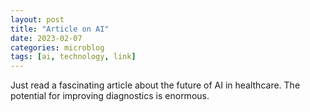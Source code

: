 ```yaml
---
layout: post
title: "Article on AI"
date: 2023-02-07
categories: microblog
tags: [ai, technology, link]
---
```


Just read a fascinating article about the future of AI in healthcare. The potential for improving diagnostics is enormous.
